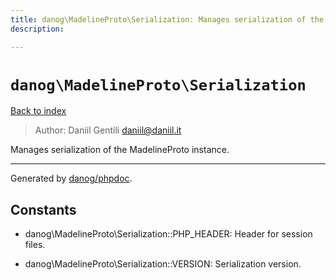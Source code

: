 ```yaml
---
title: danog\MadelineProto\Serialization: Manages serialization of the MadelineProto instance.
description: 

---
```

# `danog\MadelineProto\Serialization`
[Back to index](../../index.md)

> Author: Daniil Gentili <daniil@daniil.it>  
  

Manages serialization of the MadelineProto instance.  




---
Generated by [danog/phpdoc](https://phpdoc.daniil.it).  
## Constants
* danog\MadelineProto\Serialization::PHP_HEADER: Header for session files.

* danog\MadelineProto\Serialization::VERSION: Serialization version.


